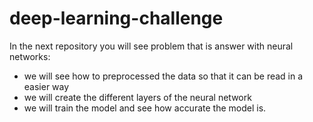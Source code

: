 # deep-learning-challenge

In the next repository you will see problem that is answer with neural networks: 
- we will see how to preprocessed the data so that it can be read in a easier way
- we will create the different layers of the neural network
- we will train the model and see how accurate the model is.
 
